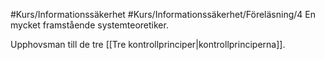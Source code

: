 #Kurs/Informationssäkerhet #Kurs/Informationssäkerhet/Föreläsning/4 
En mycket framstående systemteoretiker.

Upphovsman till de tre [[Tre kontrollprinciper|kontrollprinciperna]].